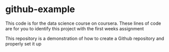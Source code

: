 # github-example

This code is for the data science course on coursera. 
These lines of code are for you to identify this project with the first weeks assignment



This repository is a demonstration of how to create a Github repository and properly set it up
